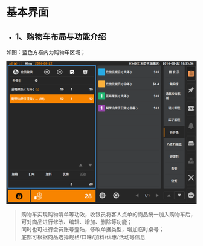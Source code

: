 # 基本界面

* ## 1、购物车布局与功能介绍  
如图：蓝色方框内为购物车区域；  

![](2.1购物车-1.png)
> 购物车实现购物清单等功效，收银员将客人点单的商品统一加入购物车后，可对商品进行修改、编辑、增加、删除等功能；  
> 同时也可进行会员账号登陆，修改单据类型，增加临时桌号；  
> 底部可根据商品选择规格/口味/加料/优惠/活动等信息